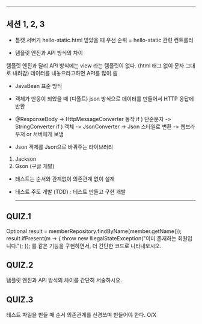 ***

## 세션 1, 2, 3
- 톰캣 서버가 hello-static.html 받았을 때
우선 순위 = hello-static 관련 컨트롤러

- 템플릿 엔진과 API 방식의 차이

템플릿 엔진과 달리 API 방식에는 view 라는 템플릿이 없다.
(html 태그 없이 문자 그대로 내려감)
데이터를 내놓으라고하면 API를 많이 씀

- JavaBean 표준 방식

- 객체가 반응이 되었을 때 (디폴트)
json 방식으로 데이터를 만들어서 HTTP 응답에 반환

- @ResponseBody  ->  HttpMessageConverter 동작
if ) 단순문자 -> StringConverter
if ) 객체  ->  JsonConverter  -> Json 스타일로 변환 -> 웹브라우저 or 서버에게 보냄

- Json 객체를 Json으로 바꿔주는 라이브러리
1. Jackson
2. Gson (구글 개발)

- 테스트는 순서와 관계없이 의존관계 없이 설계

- 테스트 주도 개발 (TDD) : 테스트 만들고 구현 개발
 
  ***

## QUIZ.1

 Optional<Member> result = memberRepository.findByName(member.getName());
 result.ifPresent(m -> {
                    throw new IllegalStateException("이미 존재하는 회원입니다.");
                });
 를 같은 기능을 구현하면서, 더 간단한 코드로 나타내보시오.

  ## QUIZ.2

  템플릿 엔진과 API 방식의 차이를 간단히 서술하시오.

  ## QUIZ.3

  테스트 파일을 만들 때 순서 의존관계를 신경쓰며 만들어야 한다. O/X
